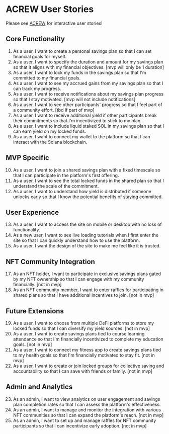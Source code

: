 # ACREW User Stories

Please see [ACREW](https://acrew.ritrafa.dev/) for interactive user stories!

## Core Functionality

1. As a user, I want to create a personal savings plan so that I can set financial goals for myself.
2. As a user, I want to specify the duration and amount for my savings plan so that it aligns with my financial objectives. [mvp will only be 1 duration]
3. As a user, I want to lock my funds in the savings plan so that I'm committed to my financial goals.
4. As a user, I want to see my accrued gains from my savings plan so that I can track my progress.
5. As a user, I want to receive notifications about my savings plan progress so that I stay motivated. [mvp will not include notifications]
6. As a user, I want to see other participants' progress so that I feel part of a community effort. [tbd if part of mvp]
7. As a user, I want to receive additional yield if other participants break their commitments so that I'm incentivized to stick to my plan.
8. As a user, I want to include liquid staked SOL in my savings plan so that I can earn yield on my locked funds.
9. As a user, I want to connect my wallet to the platform so that I can interact with the Solana blockchain.

## MVP Specific

10. As a user, I want to join a shared savings plan with a fixed timescale so that I can participate in the platform's first offering.
11. As a user, I want to see the total locked funds in the shared plan so that I understand the scale of the commitment.
12. As a user, I want to understand how yield is distributed if someone unlocks early so that I know the potential benefits of staying committed.

## User Experience

13. As a user, I want to access the site on mobile or desktop with no loss of functionality.
14. As a new user, I want to see live loading tutorials when I first enter the site so that I can quickly understand how to use the platform.
15. As a user, I want the design of the site to make me feel like it is trusted.

## NFT Community Integration

17. As an NFT holder, I want to participate in exclusive savings plans gated by my NFT ownership so that I can engage with my community financially. [not in mvp]
18. As an NFT community member, I want to enter raffles for participating in shared plans so that I have additional incentives to join. [not in mvp]

## Future Extensions

19. As a user, I want to choose from multiple DeFi platforms to store my locked funds so that I can diversify my yield sources. [not in mvp]
20. As a user, I want to create savings plans tied to course learning attendance so that I'm financially incentivized to complete my education goals. [not in mvp]
21. As a user, I want to connect my fitness app to create savings plans tied to my health goals so that I'm financially motivated to stay fit. [not in mvp]
22. As a user, I want to create or join locked groups for collective saving and accountability so that I can save with friends or family. [not in mvp]

## Admin and Analytics

23. As an admin, I want to view analytics on user engagement and savings plan completion rates so that I can assess the platform's effectiveness.
24. As an admin, I want to manage and monitor the integration with various NFT communities so that I can expand the platform's reach. [not in mvp]
25. As an admin, I want to set up and manage raffles for NFT community participants so that I can incentivize early adoption. [not in mvp]
